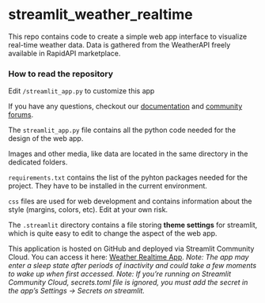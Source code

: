 # streamlit_weather_realtime
This repo contains code to create a simple web app interface to visualize real-time weather data.
Data is gathered from the WeatherAPI freely available in RapidAPI marketplace.

### How to read the repository

Edit `/streamlit_app.py` to customize this app

If you have any questions, checkout our [documentation](https://docs.streamlit.io) and [community
forums](https://discuss.streamlit.io).

The `streamlit_app.py` file contains all the python code needed for the design of the web app.

Images and other media, like data are located in the same directory in the dedicated folders.

`requirements.txt` contains the list of the pyhton packages needed for the project. They have to be installed in the current environment.

`css` files are used for web development and contains information about the style (margins, colors, etc). Edit at your own risk.

The `.streamlit` directory contains a file storing **theme settings** for streamlit, which is quite easy to edit to change the aspect of the web app.  

This application is hosted on GitHub and deployed via Streamlit Community Cloud. You can access it here: [Weather Realtime App](https://weatherrealtime.streamlit.app/).
*Note: The app may enter a sleep state after periods of inactivity and could take a few moments to wake up when first accessed.*
*Note: If you’re running on Streamlit Community Cloud, secrets.toml file is ignored, you must add the secret in the app’s Settings → Secrets on streamlit.*
